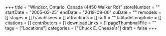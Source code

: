 +++
title = "Windsor, Ontario, Canada (4450 Walker Rd)"
storeNumber = ""
startDate = "2005-02-25"
endDate = "2019-09-00"
cuDate = ""
remodels = []
stages = []
franchisees = []
attractions = []
sqft = ""
latitudeLongitude = []
citations = []
contributors = []
downloadLinks = []
pageThumbnailFile = ""
tags = ["Locations"]
categories = ["Chuck E. Cheese's"]
draft = false
+++
